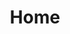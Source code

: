 ---
title: Home
sections:
    -
        backgroundImage: 03be653819aa1d26ff6a2c604500b1cee4276258
        template: fullHeightBanner
        button:
            target: _self
            text: Volunteer
            href: '/about-us/#become-a-volunteer'
        text: '# We''re a big bunch of happy amateurs'
showInNav: false
description: null
meta:
    id: 4d6d066a0c19f42f2eb9dbff20c41bf0af72b625
    parentId: ""
    language: en
permalink: /en/home/
layout: sectionPage
---